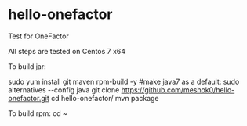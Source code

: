 # hello-onefactor
Test for OneFactor

All steps are tested on Centos 7 x64


To build jar:

sudo yum install git maven rpm-build -y
#make java7 as a default:
sudo alternatives --config java
git clone https://github.com/meshok0/hello-onefactor.git
cd hello-onefactor/
mvn package


To build rpm:
cd ~



